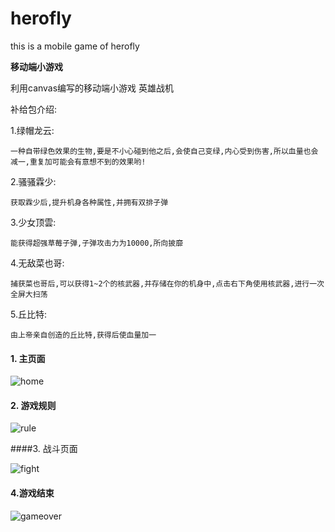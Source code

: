 # herofly
this is a mobile game of herofly



**移动端小游戏**	

利用canvas编写的移动端小游戏 英雄战机

补给包介绍:

1.绿帽龙云:

```
一种自带绿色效果的生物,要是不小心碰到他之后,会使自己变绿,内心受到伤害,所以血量也会减一,重复加可能会有意想不到的效果哟!
```

2.骚骚霖少:

```
获取霖少后,提升机身各种属性,并拥有双排子弹
```

3.少女顶雲:

```
能获得超强草莓子弹,子弹攻击力为10000,所向披靡
```

4.无敌菜也哥:

```
捕获菜也哥后,可以获得1~2个的核武器,并存储在你的机身中,点击右下角使用核武器,进行一次全屏大扫荡
```

5.丘比特:

```
由上帝亲自创造的丘比特,获得后使血量加一
```





#### 1. 主页面

![home](E:\herofly\img\readme\home.png)



#### 2. 游戏规则

![rule](E:\herofly\img\readme\rule.png)



####3. 战斗页面

![fight](E:\herofly\img\readme\fight.png)



#### 4.游戏结束

![gameover](E:\herofly\img\readme\gameover.png)